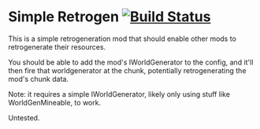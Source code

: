 Simple Retrogen [![Build Status](http://jenkins.covers1624.net/job/Alex/job/EasyRetrogen/badge/icon)](http://jenkins.covers1624.net/job/Alex/job/EasyRetrogen/)
===============

This is a simple retrogeneration mod that should enable other mods to retrogenerate their resources.

You should be able to add the mod's IWorldGenerator to the config, and it'll then fire that worldgenerator
at the chunk, potentially retrogenerating the mod's chunk data.

Note: it requires a simple IWorldGenerator, likely only using stuff like WorldGenMineable, to work.

Untested.
